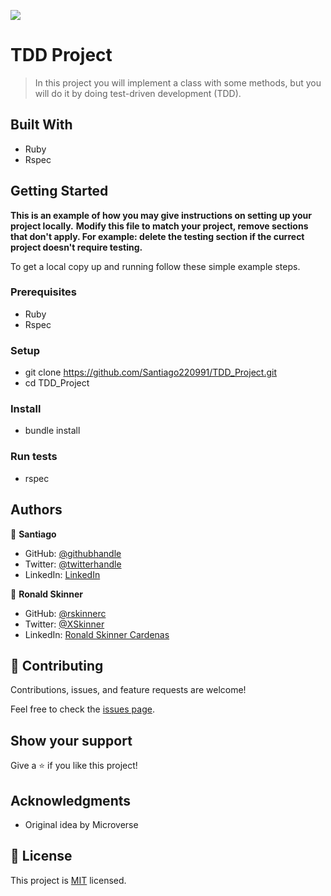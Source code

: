 ![](https://img.shields.io/badge/Microverse-blueviolet)

# TDD Project

> In this project you will implement a class with some methods, but you will do it by doing test-driven development (TDD). 

## Built With

- Ruby
- Rspec


## Getting Started

**This is an example of how you may give instructions on setting up your project locally.**
**Modify this file to match your project, remove sections that don't apply. For example: delete the testing section if the currect project doesn't require testing.**


To get a local copy up and running follow these simple example steps.

### Prerequisites

- Ruby
- Rspec

### Setup

- git clone https://github.com/Santiago220991/TDD_Project.git
- cd TDD_Project

### Install

- bundle install

### Run tests

- rspec


## Authors

👤 **Santiago**

- GitHub: [@githubhandle](https://github.com/Santiago220991) 
- Twitter: [@twitterhandle](https://twitter.com/SanCardenas10)
- LinkedIn: [LinkedIn](https://www.linkedin.com/in/alexandersantiagocardenas/)


👤 **Ronald Skinner**

- GitHub: [@rskinnerc](https://github.com/rskinnerc)
- Twitter: [@XSkinner](https://twitter.com/XSkinner)
- LinkedIn: [Ronald Skinner Cardenas](https://www.linkedin.com/in/rskinnerc/)

## 🤝 Contributing

Contributions, issues, and feature requests are welcome!

Feel free to check the [issues page](../../issues/).

## Show your support

Give a ⭐️ if you like this project!

## Acknowledgments

- Original idea by Microverse

## 📝 License

This project is [MIT](./MIT.md) licensed.